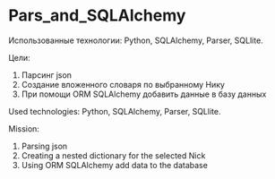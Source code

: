# Pars_and_SQLAlchemy

Использованные технологии: Python, SQLAlchemy, Parser, SQLlite.
 
Цели:
1. Парсинг json
2. Создание вложенного словаря по выбранному Нику
3. При помощи ORM SQLAlchemy добавить данные в базу данных


Used technologies: Python, SQLAlchemy, Parser, SQLlite.
 
Mission:
1. Parsing json
2. Creating a nested dictionary for the selected Nick
3. Using ORM SQLAlchemy add data to the database

